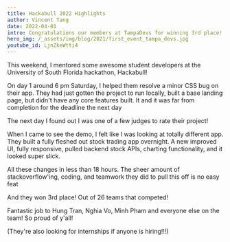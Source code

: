 ```yaml
---
title: Hackabull 2022 Highlights
author: Vincent Tang
date: 2022-04-01
intro: Congratulations our members at TampaDevs for winning 3rd place! Team CryptoTracker
hero_img: /_assets/img/blog/2021/first_event_tampa_devs.jpg
youtube_id: LjnZkeWtti4
---
```


This weekend, I mentored some awesome student developers at the University of South Florida hackathon, Hackabull!

On day 1 around 6 pm Saturday, I helped them resolve a minor CSS bug on their app. They had just gotten the project to run locally, built a base landing page, but didn't have any core features built. It and it was far from completion for the deadline the next day

The next day I found out I was one of a few judges to rate their project! 

When I came to see the demo, I felt like I was looking at totally different app. They built a fully fleshed out stock trading app overnight. A new improved UI, fully responsive, pulled backend stock APIs, charting functionality, and it looked super slick.

All these changes in less than 18 hours. The sheer amount of stackoverflow'ing, coding, and teamwork they did to pull this off is no easy feat

And they won 3rd place! Out of 26 teams that competed!

Fantastic job to Hung Tran, Nghia Vo, Minh Pham and everyone else on the team! So proud of y'all!

(They're also looking for internships if anyone is hiring!!!)